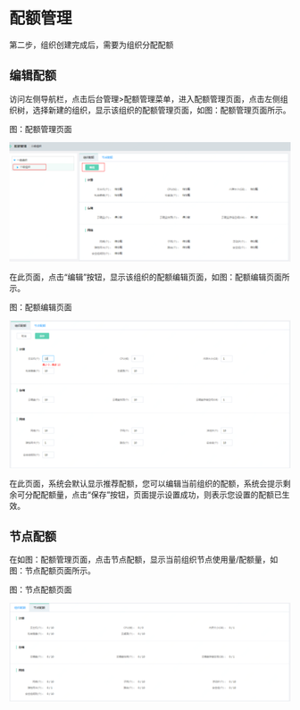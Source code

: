 # 配额管理

第二步，组织创建完成后，需要为组织分配配额



## 编辑配额

访问左侧导航栏，点击后台管理>配额管理菜单，进入配额管理页面，点击左侧组织树，选择新建的组织，显示该组织的配额管理页面，如图：配额管理页面所示。

图：配额管理页面

![Quota-Management-1](../../../../image/JDStack-Agility/Quota-Management-1.png)

在此页面，点击“编辑”按钮，显示该组织的配额编辑页面，如图：配额编辑页面所示。

图：配额编辑页面

![Quota-Management-2](../../../../image/JDStack-Agility/Quota-Management-2.png)

在此页面，系统会默认显示推荐配额，您可以编辑当前组织的配额，系统会提示剩余可分配配额量，点击“保存”按钮，页面提示设置成功，则表示您设置的配额已生效。



## 节点配额

在如图：配额管理页面，点击节点配额，显示当前组织节点使用量/配额量，如图：节点配额页面所示。

图：节点配额页面

![Quota-Management-3](../../../../image/JDStack-Agility/Quota-Management-3.png)
